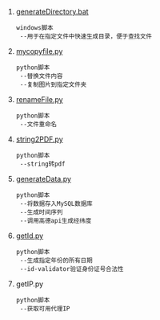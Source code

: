 1. [generateDirectory.bat](https://github.com/junglegodlion/script/blob/master/generateDirectory.bat)

   ```
   windows脚本
   	--用于在指定文件中快速生成目录，便于查找文件
   ```

2. [mycopyfile.py](https://github.com/junglegodlion/script/blob/master/mycopyfile.py)

   ```
   python脚本
   	--替换文件内容
   	--复制图片到指定文件夹
   ```

3. [renameFile.py](https://github.com/junglegodlion/script/blob/master/renameFile.py)

   ```
   python脚本
   	--文件重命名
   ```

4. [string2PDF.py](https://github.com/junglegodlion/script/blob/master/string2PDF.py)

   ```
   python脚本
   	--string转pdf
   ```

5. [generateData.py]( https://github.com/junglegodlion/script/blob/master/generateData.py )

   ```
   python脚本
   	--将数据存入MySQL数据库
   	--生成时间序列
   	--调用高德api生成经纬度
   ```

6. [getId.py]( https://github.com/junglegodlion/script/blob/master/getId.py )

   ```
   python脚本
   	--生成指定年份的所有日期
   	--id-validator验证身份证号合法性
   ```

7. getIP.py

   ```
   python脚本
   	--获取可用代理IP
   ```

   

